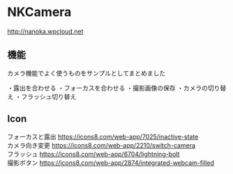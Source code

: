 NKCamera
=============
http://nanoka.wpcloud.net  

機能
-----
カメラ機能でよく使うものをサンプルとしてまとめました  
  
・露出を合わせる
・フォーカスを合わせる
・撮影画像の保存
・カメラの切り替え
・フラッシュ切り替え

Icon
-----
フォーカスと露出 https://icons8.com/web-app/7025/inactive-state  
カメラ向き変更 https://icons8.com/web-app/2210/switch-camera  
フラッシュ https://icons8.com/web-app/6704/lightning-bolt  
撮影ボタン https://icons8.com/web-app/2874/integrated-webcam-filled